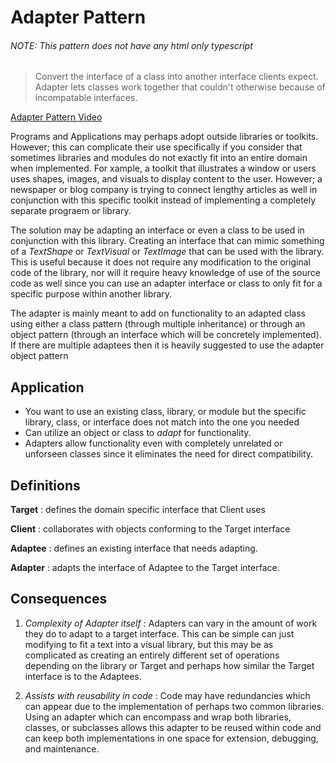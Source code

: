 # Adapter Pattern

###### NOTE: This pattern does not have any html only typescript

> Convert the interface of a class into another interface clients expect. Adapter lets classes work together that couldn't otherwise because of incompatable interfaces.

[Adapter Pattern Video](https://youtu.be/CTil5a9V8ps)

Programs and Applications may perhaps adopt outside libraries or toolkits. However; this can complicate their use specifically if you consider that sometimes libraries and modules do not exactly fit into an entire domain when implemented. For xample, a toolkit that illustrates a window or users uses shapes, images, and visuals to display content to the user. However; a newspaper or blog company is trying to connect lengthy articles as well in conjunction with this specific toolkit instead of implementing a completely separate prograem or library.

The solution may be adapting an interface or even a class to be used in conjunction with this library. Creating an interface that can mimic something of a _TextShape_ or _TextVisual_ or _TextImage_ that can be used with the library. This is useful because it does not require any modification to the original code of the library, nor will it require heavy knowledge of use of the source code as well since you can use an adapter interface or class to only fit for a specific purpose within another library.

The adapter is mainly meant to add on functionality to an adapted class using either a class pattern (through multiple inheritance) or through an object pattern (through an interface which will be concretely implemented). If there are multiple adaptees then it is heavily suggested to use the adapter object pattern

## Application

- You want to use an existing class, library, or module but the specific library, class, or interface does not match into the one you needed
- Can utilize an object or class to _adapt_ for functionality.
- Adapters allow functionality even with completely unrelated or unforseen classes since it eliminates the need for direct compatibility.

## Definitions

**Target**
: defines the domain specific interface that Client uses

**Client**
: collaborates with objects conforming to the Target interface

**Adaptee**
: defines an existing interface that needs adapting.

**Adapter**
: adapts the interface of Adaptee to the Target interface.

## Consequences

1. _Complexity of Adapter itself_
   : Adapters can vary in the amount of work they do to adapt to a target interface. This can be simple can just modifying to fit a text into a visual library, but this may be as complicated as creating an entirely different set of operations depending on the library or Target and perhaps how similar the Target interface is to the Adaptees.

2. _Assists with reusability in code_
   : Code may have redundancies which can appear due to the implementation of perhaps two common libraries. Using an adapter which can encompass and wrap both libraries, classes, or subclasses allows this adapter to be reused within code and can keep both implementations in one space for extension, debugging, and maintenance.
